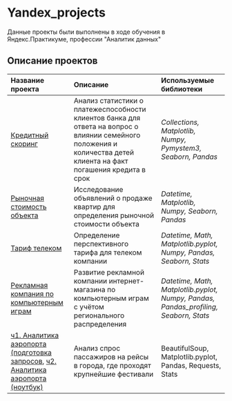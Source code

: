 # Yandex_projects
Данные проекты были выполнены в ходе обучения в Яндекс.Практикуме, профессии "Аналитик данных"

## Описание проектов

| Название проекта      | Описание               | Используемые библиотеки           |
| :-------------------- | :--------------------- |:----------------------------------|
| [Кредитный скоринг](credit_score) | Aнализ статистики о платежеспособности клиентов банка для ответа на вопрос о влиянии семейного положения и количества детей клиента на факт погашения кредита в срок | *Collections, Matplotlib, Numpy, Pymystem3, Seaborn, Pandas*|
| [Рыночная стоимость объекта](market_price_of_object) | Исследование объявлений о продаже квартир для определения рыночной стоимости объекта | *Datetime, Matplotlib, Numpy, Seaborn, Pandas* |
| [Тариф телеком](tariff_revenue)| Определение перспективного тарифа для телеком компании | *Datetime, Math, Matplotlib.pyplot, Numpy, Pandas, Seaborn, Stats* |
| [Рекламная компания по компьютерным играм](market_of_games)| Развитие рекламной компании интернет-магазина по компьютерным играм с учётом регионального распределения| *Datetime, Math, Matplotlib.pyplot, Numpy, Pandas, Pandas_profiling, Seaborn, Stats*
| [ч1. Аналитика аэропорта (подготовка запросов](sql_query), [ч2. Аналитика аэропорта (ноутбук)](airports_analytics)| Анализ спрос пассажиров на рейсы в города, где проходят крупнейшие фестивали | BeautifulSoup, Matplotlib.pyplot, Pandas, Requests, Stats |
